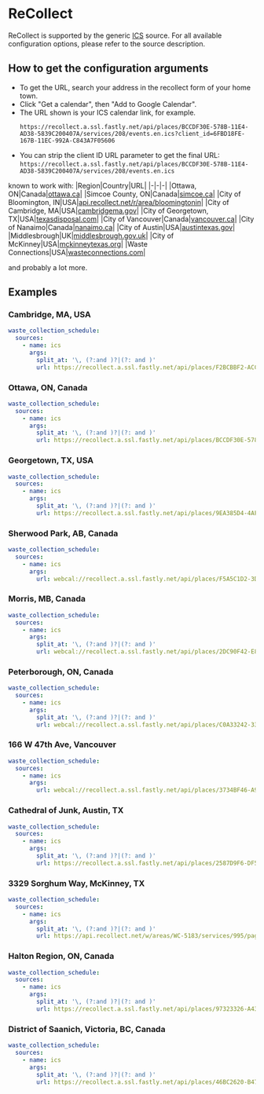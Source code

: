 # ReCollect

ReCollect is supported by the generic [ICS](/doc/source/ics.md) source. For all available configuration options, please refer to the source description.


## How to get the configuration arguments

- To get the URL, search your address in the recollect form of your home town.
- Click "Get a calendar", then "Add to Google Calendar".
- The URL shown is your ICS calendar link, for example.
  ```plain
  https://recollect.a.ssl.fastly.net/api/places/BCCDF30E-578B-11E4-AD38-5839C200407A/services/208/events.en.ics?client_id=6FBD18FE-167B-11EC-992A-C843A7F05606
  ```
- You can strip the client ID URL parameter to get the final URL: `https://recollect.a.ssl.fastly.net/api/places/BCCDF30E-578B-11E4-AD38-5839C200407A/services/208/events.en.ics`

known to work with:
|Region|Country|URL|
|-|-|-|
|Ottawa, ON|Canada|[ottawa.ca](https://ottawa.ca/en/garbage-and-recycling/recycling/garbage-and-recycling-collection-calendar)|
|Simcoe County, ON|Canada|[simcoe.ca](https://www.simcoe.ca/dpt/swm/when)|
|City of Bloomington, IN|USA|[api.recollect.net/r/area/bloomingtonin](https://api.recollect.net/r/area/bloomingtonin)|
|City of Cambridge, MA|USA|[cambridgema.gov](https://www.cambridgema.gov/services/curbsidecollections)|
|City of Georgetown, TX|USA|[texasdisposal.com](https://www.texasdisposal.com/waste-wizard/)|
|City of Vancouver|Canada|[vancouver.ca](https://vancouver.ca/home-property-development/garbage-and-recycling-collection-schedules.aspx)|
|City of Nanaimo|Canada|[nanaimo.ca](https://www.nanaimo.ca/city-services/garbage-recycling/collectionschedule)|
|City of Austin|USA|[austintexas.gov](https://www.austintexas.gov/myschedule)|
|Middlesbrough|UK|[middlesbrough.gov.uk](https://my.middlesbrough.gov.uk/login/)|
|City of McKinney|USA|[mckinneytexas.org](https://www.mckinneytexas.org/503/Residential-Trash-Services/#App)|
|Waste Connections|USA|[wasteconnections.com](https://www.wasteconnections.com/pickup-schedule/)|

and probably a lot more.

## Examples

### Cambridge, MA, USA

```yaml
waste_collection_schedule:
  sources:
    - name: ics
      args:
        split_at: '\, (?:and )?|(?: and )'
        url: https://recollect.a.ssl.fastly.net/api/places/F2BCBBF2-ACC9-11E8-B4BD-CFDD30C1D4D8/services/761/events.en-US.ics
```
### Ottawa, ON, Canada

```yaml
waste_collection_schedule:
  sources:
    - name: ics
      args:
        split_at: '\, (?:and )?|(?: and )'
        url: https://recollect.a.ssl.fastly.net/api/places/BCCDF30E-578B-11E4-AD38-5839C200407A/services/208/events.en.ics
```
### Georgetown, TX, USA

```yaml
waste_collection_schedule:
  sources:
    - name: ics
      args:
        split_at: '\, (?:and )?|(?: and )'
        url: https://recollect.a.ssl.fastly.net/api/places/9EA385D4-4AF9-11EB-B308-E6A235C11932/services/611/events.en-US.ics
```
### Sherwood Park, AB, Canada

```yaml
waste_collection_schedule:
  sources:
    - name: ics
      args:
        url: webcal://recollect.a.ssl.fastly.net/api/places/F5A5C1D2-3D25-11EE-A377-8D1C706BDDF3/services/238/events.en.ics?client_id=7CCAFDAE-3D25-11EE-8AF8-9D1C706BDDF3
```
### Morris, MB, Canada

```yaml
waste_collection_schedule:
  sources:
    - name: ics
      args:
        split_at: '\, (?:and )?|(?: and )'
        url: webcal://recollect.a.ssl.fastly.net/api/places/2DC90F42-E8AA-11EB-A726-598C8684B99B/services/397/events.en.ics
```
### Peterborough, ON, Canada

```yaml
waste_collection_schedule:
  sources:
    - name: ics
      args:
        split_at: '\, (?:and )?|(?: and )'
        url: webcal://recollect.a.ssl.fastly.net/api/places/C0A33242-3365-11EC-A104-84C872B788E8/services/345/events.en.ics?client_id=F81035CA-7177-11EE-A247-E8E188BA1CF3
```
### 166 W 47th Ave, Vancouver

```yaml
waste_collection_schedule:
  sources:
    - name: ics
      args:
        url: webcal://recollect.a.ssl.fastly.net/api/places/3734BF46-A9A1-11E2-8B00-43B94144C028/services/193/events.en.ics?client_id=8844492C-9457-11EE-90E3-08A383E66757
```
### Cathedral of Junk, Austin, TX

```yaml
waste_collection_schedule:
  sources:
    - name: ics
      args:
        split_at: '\, (?:and )?|(?: and )'
        url: https://recollect.a.ssl.fastly.net/api/places/2587D9F6-DF59-11E8-96F5-0E2C682931C6/services/323/events.en-US.ics
```
### 3329 Sorghum Way, McKinney, TX

```yaml
waste_collection_schedule:
  sources:
    - name: ics
      args:
        split_at: '\, (?:and )?|(?: and )'
        url: https://api.recollect.net/w/areas/WC-5183/services/995/pages/widget_subscribe_calendar?back_stack=%5B%5B%22place_calendar%22%2C%7B%22for%22%3A%22WC-5183%22%2C%22tabbed%22%3Atrue%7D%5D%5D#
```

### Halton Region, ON, Canada
```yaml
waste_collection_schedule:
  sources:
    - name: ics
      args:
        split_at: '\, (?:and )?|(?: and )'
        url: https://recollect.a.ssl.fastly.net/api/places/97323326-A43B-11E2-A636-ABBA3CA4474E/services/224/events.en.ics?client_id=61BBBF46-7800-11EF-8692-290A842A7710
```

### District of Saanich, Victoria, BC, Canada
```yaml
waste_collection_schedule:
  sources:
    - name: ics
      args:
        split_at: '\, (?:and )?|(?: and )'
        url: https://recollect.a.ssl.fastly.net/api/places/46BC2620-B477-11E3-B3D4-47898BE95184/services/214/events.en.ics?client_id=BD5E38F8-741B-11EF-B562-C1575C8ED1CF
```
